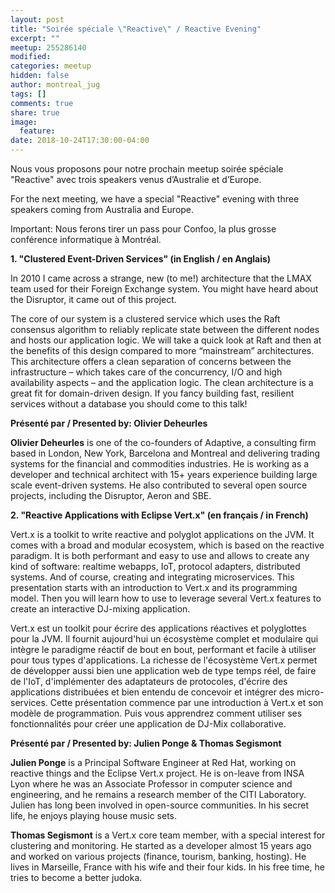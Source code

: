 ```yaml
---
layout: post
title: "Soirée spéciale \"Reactive\" / Reactive Evening"
excerpt: ""
meetup: 255286140
modified:
categories: meetup
hidden: false
author: montreal_jug
tags: []
comments: true
share: true
image:
  feature:
date: 2018-10-24T17:30:00-04:00
---
```

Nous vous proposons pour notre prochain meetup soirée spéciale "Reactive" avec trois speakers venus d’Australie et d’Europe.

For the next meeting, we have a special "Reactive" evening with three speakers coming from Australia and Europe.

Important: Nous ferons tirer un pass pour Confoo, la plus grosse conférence informatique à Montréal.

__1. "Clustered Event-Driven Services" (in English / en Anglais)__

In 2010 I came across a strange, new (to me!) architecture that the LMAX team used for their Foreign Exchange system. You might have heard about the Disruptor, it came out of this project.

The core of our system is a clustered service which uses the Raft consensus algorithm to reliably replicate state between the different nodes and hosts our application logic. We will take a quick look at Raft and then at the benefits of this design compared to more “mainstream” architectures. This architecture offers a clean separation of concerns between the infrastructure – which takes care of the concurrency, I/O and high availability aspects – and the application logic. The clean architecture is a great fit for domain-driven design.
If you fancy building fast, resilient services without a database you should come to this talk!

__Présenté par / Presented by: Olivier Deheurles__

**Olivier Deheurles** is one of the co-founders of Adaptive, a consulting firm based in London, New York, Barcelona and Montreal and delivering trading systems for the financial and commodities industries. He is working as a developer and technical architect with 15+ years experience building large scale event-driven systems. He also contributed to several open source projects, including the Disruptor, Aeron and SBE.


__2. "Reactive Applications with Eclipse Vert.x" (en français / in French)__

Vert.x is a toolkit to write reactive and polyglot applications on the JVM. It comes with a broad and modular ecosystem, which is based on the reactive paradigm. It is both performant and easy to use and allows to create any kind of software: realtime webapps, IoT, protocol adapters, distributed systems. And of course, creating and integrating microservices.
This presentation starts with an introduction to Vert.x and its programming model. Then you will learn how to use to leverage several Vert.x features to create an interactive DJ-mixing application.

Vert.x est un toolkit pour écrire des applications réactives et polyglottes pour la JVM. Il fournit aujourd'hui un écosystème complet et modulaire qui intègre le paradigme réactif de bout en bout, performant et facile à utiliser pour tous types d'applications. La richesse de l'écosystème Vert.x permet de développer aussi bien une application web de type temps réel, de faire de l'IoT, d'implémenter des adaptateurs de protocoles, d'écrire des applications distribuées et bien entendu de concevoir et intégrer des micro-services.
Cette présentation commence par une introduction à Vert.x et son modèle de programmation. Puis vous apprendrez comment utiliser ses fonctionnalités pour créer une application de DJ-Mix collaborative.

__Présenté par / Presented by: Julien Ponge & Thomas Segismont__

**Julien Ponge** is a Principal Software Engineer at Red Hat, working on reactive things and the Eclipse Vert.x project. He is on-leave from INSA Lyon where he was an Associate Professor in computer science and engineering, and he remains a research member of the CITI Laboratory. Julien has long been involved in open-source communities. In his secret life, he enjoys playing house music sets.

**Thomas Segismont** is a Vert.x core team member, with a special interest for clustering and monitoring. He started as a developer almost 15 years ago and worked on various projects (finance, tourism, banking, hosting). He lives in Marseille, France with his wife and their four kids. In his free time, he tries to become a better judoka.

